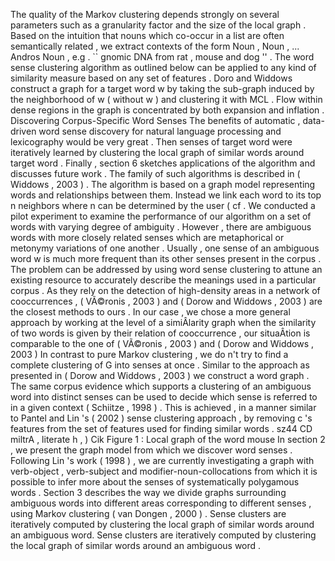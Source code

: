 The quality of the Markov clustering depends strongly on several parameters such as a granularity factor and the size of the local graph . 
Based on the intuition that nouns which co-occur in a list are often semantically related , we extract contexts of the form Noun , Noun , ... Andros Noun , e.g . `` gnomic DNA from rat , mouse and dog '' . 
The word sense clustering algorithm as outlined below can be applied to any kind of similarity measure based on any set of features . 
Doro and Widdows construct a graph for a target word w by taking the sub-graph induced by the neighborhood of w ( without w ) and clustering it with MCL . 
Flow within dense regions in the graph is concentrated by both expansion and inflation . 
Discovering Corpus-Specific Word Senses
The benefits of automatic , data-driven word sense discovery for natural language processing and lexicography would be very great . 
Then senses of target word were iteratively learned by clustering the local graph of similar words around target word . 
Finally , section 6 sketches applications of the algorithm and discusses future work . 
The family of such algorithms is described in ( Widdows , 2003 ) . 
The algorithm is based on a graph model representing words and relationships between them.
Instead we link each word to its top n neighbors where n can be determined by the user ( cf . 
We conducted a pilot experiment to examine the performance of our algorithm on a set of words with varying degree of ambiguity . 
However , there are ambiguous words with more closely related senses which are metaphorical or metonymy variations of one another . 
Usually , one sense of an ambiguous word w is much more frequent than its other senses present in the corpus . 
The problem can be addressed by using word sense clustering to attune an existing resource to accurately describe the meanings used in a particular corpus . 
As they rely on the detection of high-density areas in a network of cooccurrences , ( VÃ©ronis , 2003 ) and ( Dorow and Widdows , 2003 ) are the closest methods to ours . 
In our case , we chose a more general approach by working at the level of a simiÂ­larity graph when the similarity of two words is given by their relation of cooccurrence , our situaÂ­tion is comparable to the one of ( VÃ©ronis , 2003 ) and ( Dorow and Widdows , 2003 ) 
In contrast to pure Markov clustering , we do n't try to find a complete clustering of G into senses at once . 
Similar to the approach as presented in ( Dorow and Widdows , 2003 ) we construct a word graph . 
The same corpus evidence which supports a clustering of an ambiguous word into distinct senses can be used to decide which sense is referred to in a given context ( Schiitze , 1998 ) . 
This is achieved , in a manner similar to Pantel and Lin 's ( 2002 ) sense clustering approach , by removing c 's features from the set of features used for finding similar words . 
sz44 CD miltrA , literate h , ) Cik Figure 1 : Local graph of the word mouse 
In section 2 , we present the graph model from which we discover word senses . 
Following Lin 's work ( 1998 ) , we are currently investigating a graph with verb-object , verb-subject and modifier-noun-collocations from which it is possible to infer more about the senses of systematically polygamous words . 
Section 3 describes the way we divide graphs surrounding ambiguous words into different areas corresponding to different senses , using Markov clustering ( van Dongen , 2000 ) . 
Sense clusters are iteratively computed by clustering the local graph of similar words around an ambiguous word.
Sense clusters are iteratively computed by clustering the local graph of similar words around an ambiguous word . 